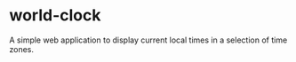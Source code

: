 # world-clock
A simple web application to display current local times in a selection of time zones.
